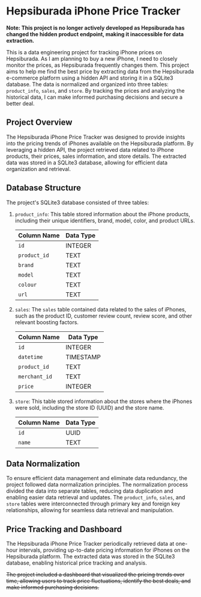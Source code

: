 # Hepsiburada iPhone Price Tracker

**Note: This project is no longer actively developed as Hepsiburada has changed the hidden product endpoint, making it inaccessible for data extraction.**

This is a data engineering project for tracking iPhone prices on Hepsiburada. As I am planning to buy a new iPhone, I need to closely monitor the prices, as Hepsiburada frequently changes them. This project aims to help me find the best price by extracting data from the Hepsiburada e-commerce platform using a hidden API and storing it in a SQLite3 database. The data is normalized and organized into three tables: `product_info`, `sales`, and `store`. By tracking the prices and analyzing the historical data, I can make informed purchasing decisions and secure a better deal.

## Project Overview

The Hepsiburada iPhone Price Tracker was designed to provide insights into the pricing trends of iPhones available on the Hepsiburada platform. By leveraging a hidden API, the project retrieved data related to iPhone products, their prices, sales information, and store details. The extracted data was stored in a SQLite3 database, allowing for efficient data organization and retrieval.

## Database Structure

The project's SQLite3 database consisted of three tables:

1. `product_info`: This table stored information about the iPhone products, including their unique identifiers, brand, model, color, and product URLs.

   | Column Name | Data Type |
   |-------------|----------|
   | `id`        | INTEGER  |
   | `product_id`| TEXT     |
   | `brand`     | TEXT     |
   | `model`     | TEXT     |
   | `colour`    | TEXT     |
   | `url`       | TEXT     |

2. `sales`: The `sales` table contained data related to the sales of iPhones, such as the product ID, customer review count, review score, and other relevant boosting factors.

   | Column Name           | Data Type |
   |-----------------------|----------|
   | `id`                  | INTEGER  |
   | `datetime`            | TIMESTAMP|
   | `product_id`          | TEXT     |
   | `merchant_id`         | TEXT     |
   | `price`               | INTEGER  |

3. `store`: This table stored information about the stores where the iPhones were sold, including the store ID (UUID) and the store name.

   | Column Name | Data Type |
   |-------------|----------|
   | `id`        | UUID     |
   | `name`      | TEXT     |

## Data Normalization

To ensure efficient data management and eliminate data redundancy, the project followed data normalization principles. The normalization process divided the data into separate tables, reducing data duplication and enabling easier data retrieval and updates. The `product_info`, `sales`, and `store` tables were interconnected through primary key and foreign key relationships, allowing for seamless data retrieval and manipulation.

## Price Tracking and Dashboard

The Hepsiburada iPhone Price Tracker periodically retrieved data at one-hour intervals, providing up-to-date pricing information for iPhones on the Hepsiburada platform. The extracted data was stored in the SQLite3 database, enabling historical price tracking and analysis.

~~The project included a dashboard that visualized the pricing trends over time, allowing users to track price fluctuations, identify the best deals, and make informed purchasing decisions.~~